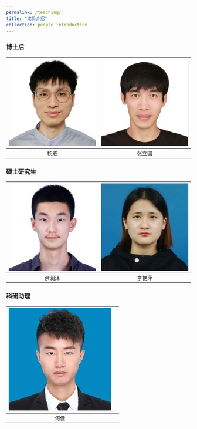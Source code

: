 ```yaml
---
permalink: /teaching/
title: "成员介绍"
collection: people introduction
---
```


### 博士后
| ![yw.jpg](/images/yw.jpg)  |  ![zlg.jpg](/images/zlg.jpg)  |
| :------------------------: | :-------------------------: |
|  杨威                      |        张立国                |  



### 硕士研究生
|  ![yrz](/images/yrz.jpg)   |  ![lyp.jpg](/images/lyp.jpg)  |
| :-------: | :-------: |
| 余润泽 |  李艳萍    |  



### 科研助理

| ![hj.jpg](/images/hj.jpg) |      |  
| :-------: | :-------: |
| 何佳      |        |
